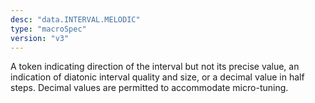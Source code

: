 ```yaml
---
desc: "data.INTERVAL.MELODIC"
type: "macroSpec"
version: "v3"
---
```


A token indicating direction of the interval but not its precise value, an indication
of
diatonic interval quality and size, or a decimal value in half steps. Decimal values
are
permitted to accommodate micro-tuning.